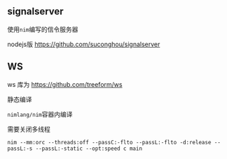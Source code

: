 ## signalserver

使用`nim`编写的信令服务器


nodejs版 https://github.com/suconghou/signalserver

## WS

ws 库为 https://github.com/treeform/ws


静态编译

`nimlang/nim`容器内编译

需要关闭多线程

```
nim --mm:orc --threads:off --passC:-flto --passL:-flto -d:release --passL:-s --passL:-static --opt:speed c main
```
